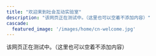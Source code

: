 ```yaml
---
title: "欢迎来到社会互动实验室"
description: "该网页正在测试中。（这里也可以空着不添加内容）"
cascade:
  featured_image: '/images/home/cn-welcome.jpg'
---
```


该网页正在测试中。（这里也可以空着不添加内容）